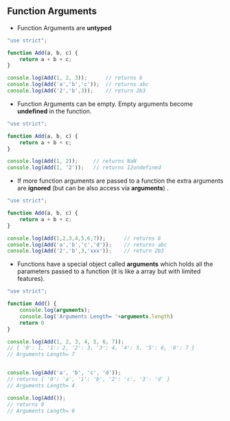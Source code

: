 Function Arguments
------------------

* Function Arguments are __untyped__

```javascript
"use strict";

function Add(a, b, c) {
    return a + b + c;
}

console.log(Add(1, 2, 3));      // returns 6
console.log(Add('a','b','c'));  // returns abc
console.log(Add('2','b',3));    // return 2b3
```

* Function Arguments can be empty. Empty arguments become __undefined__ in the function.

```javascript
"use strict";

function Add(a, b, c) {
    return a + b + c;
}

console.log(Add(1, 2));     // returns NaN
console.log(Add(1, '2'));   // returns 12undefined
```

* If more function arguments are passed to a function the extra arguments are __ignored__ (but can be also access via __arguments__) .

```javascript
"use strict";

function Add(a, b, c) {
    return a + b + c;
}

console.log(Add(1,2,3,4,5,6,7));      // returns 6
console.log(Add('a','b','c','d'));    // returns abc
console.log(Add('2','b',3,'xxx'));    // return 2b3
```

* Functions have a special object called __arguments__ which holds all the parameters passed to a function (it is like a array but with limited features).

```javascript
"use strict";

function Add() {
    console.log(arguments);
    console.log('Arguments Length= '+arguments.length)
    return 0
}

console.log(Add(1, 2, 3, 4, 5, 6, 7));
// { '0': 1, '1': 2, '2': 3, '3': 4, '4': 5, '5': 6, '6': 7 }
// Arguments Length= 7


console.log(Add('a', 'b', 'c', 'd'));
// returns { '0': 'a', '1': 'b', '2': 'c', '3': 'd' }
// Arguments Length= 4

console.log(Add());
// returns 0
// Arguments Length= 0
```
